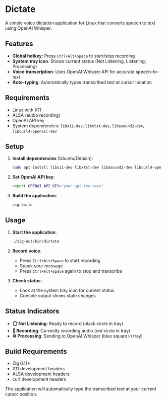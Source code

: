 # Dictate

A simple voice dictation application for Linux that converts speech to text using OpenAI Whisper.

## Features

- **Global hotkey**: Press `Ctrl+Alt+Space` to start/stop recording
- **System tray icon**: Shows current status (Not Listening, Listening, Processing)
- **Voice transcription**: Uses OpenAI Whisper API for accurate speech-to-text
- **Auto-typing**: Automatically types transcribed text at cursor location

## Requirements

- Linux with X11
- ALSA (audio recording)
- OpenAI API key
- System dependencies: `libX11-dev`, `libXtst-dev`, `libasound2-dev`, `libcurl4-openssl-dev`

## Setup

1. **Install dependencies** (Ubuntu/Debian):
   ```bash
   sudo apt install libx11-dev libxtst-dev libasound2-dev libcurl4-openssl-dev
   ```

2. **Set OpenAI API key**:
   ```bash
   export OPENAI_API_KEY="your-api-key-here"
   ```

3. **Build the application**:
   ```bash
   zig build
   ```

## Usage

1. **Start the application**:
   ```bash
   ./zig-out/bin/dictate
   ```

2. **Record voice**:
   - Press `Ctrl+Alt+Space` to start recording
   - Speak your message
   - Press `Ctrl+Alt+Space` again to stop and transcribe

3. **Check status**:
   - Look at the system tray icon for current status
   - Console output shows state changes

## Status Indicators

- **⭕ Not Listening**: Ready to record (black circle in tray)
- **🎤 Recording**: Currently recording audio (red circle in tray)  
- **⚙️ Processing**: Sending to OpenAI Whisper (blue square in tray)

## Build Requirements

- Zig 0.11+ 
- X11 development headers
- ALSA development headers
- curl development headers

The application will automatically type the transcribed text at your current cursor position.